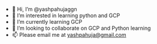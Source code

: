 - 👋 Hi, I’m @yashpahujaggn
- 👀 I’m interested in learning python and GCP
- 🌱 I’m currently learning GCP
- 💞️ I’m looking to collaborate on GCP and Python learning
- 📫 Please email me at yashpahuja@gmail.com

<!---
yashpahujaggn/yashpahujaggn is a ✨ special ✨ repository because its `README.md` (this file) appears on your GitHub profile.
You can click the Preview link to take a look at your changes.
--->
